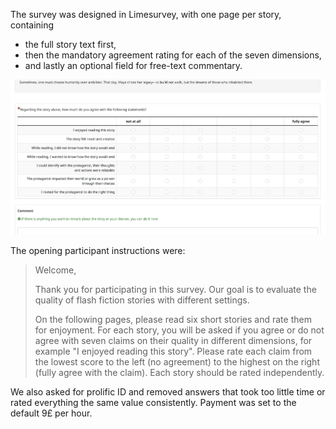 
The survey was designed in Limesurvey, with one page per story, containing 
- the full story text first,
- then the mandatory agreement rating for each of the seven dimensions,
- and lastly an optional field for free-text commentary.

![alt text](limesurvey_screenshot.png "Example view of the questionnaire")

The opening participant instructions were: 

> Welcome,
> 
> Thank you for participating in this survey. Our goal is to evaluate the quality of flash fiction stories with different settings.
> 
> On the following pages, please read six short stories and rate them for enjoyment. For each story, you will be asked if you agree or do not agree with seven claims on their quality in different dimensions, for example "I enjoyed reading this story". Please rate each claim from the lowest score to the left (no agreement) to the highest on the right (fully agree with the claim). Each story should be rated independently.

We also asked for prolific ID and removed answers that took too little time or rated everything the same value consistently. Payment was set to the default 9£ per hour. 
